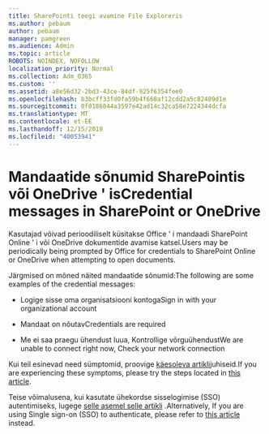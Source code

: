 ```yaml
---
title: SharePointi teegi avamine File Exploreris
ms.author: pebaum
author: pebaum
manager: pamgreen
ms.audience: Admin
ms.topic: article
ROBOTS: NOINDEX, NOFOLLOW
localization_priority: Normal
ms.collection: Adm_O365
ms.custom: ''
ms.assetid: a8e56d32-2bd3-43ce-84df-925f6354fee0
ms.openlocfilehash: b3bcff33fd0fa59b4f660af12cdd2a5c82409d1e
ms.sourcegitcommit: 0f0186044a3597e42ad14c32ca58e7224344dcfa
ms.translationtype: MT
ms.contentlocale: et-EE
ms.lasthandoff: 12/15/2019
ms.locfileid: "40053941"
---
```

# <a name="credential-messages-in-sharepoint-or-onedrive"></a><span data-ttu-id="3ac5e-102">Mandaatide sõnumid SharePointis või OneDrive ' is</span><span class="sxs-lookup"><span data-stu-id="3ac5e-102">Credential messages in SharePoint or OneDrive</span></span>

<span data-ttu-id="3ac5e-103">Kasutajad võivad perioodiliselt küsitakse Office ' i mandaadi SharePoint Online ' i või OneDrive dokumentide avamise katsel.</span><span class="sxs-lookup"><span data-stu-id="3ac5e-103">Users may be periodically being prompted by Office for credentials to SharePoint Online or OneDrive when attempting to open documents.</span></span>

<span data-ttu-id="3ac5e-104">Järgmised on mõned näited mandaatide sõnumid:</span><span class="sxs-lookup"><span data-stu-id="3ac5e-104">The following are some examples of the credential messages:</span></span>

- <span data-ttu-id="3ac5e-105">Logige sisse oma organisatsiooni kontoga</span><span class="sxs-lookup"><span data-stu-id="3ac5e-105">Sign in with your organizational account</span></span>

- <span data-ttu-id="3ac5e-106">Mandaat on nõutav</span><span class="sxs-lookup"><span data-stu-id="3ac5e-106">Credentials are required</span></span>

- <span data-ttu-id="3ac5e-107">Me ei saa praegu ühendust luua, Kontrollige võrguühendust</span><span class="sxs-lookup"><span data-stu-id="3ac5e-107">We are unable to connect right now, Check your network connection</span></span>

<span data-ttu-id="3ac5e-108">Kui teil esinevad need sümptomid, proovige [käesoleva artikli](https://support.microsoft.com/help/2913639/office-applications-periodically-prompt-for-credentials-to-sharepoint)juhiseid.</span><span class="sxs-lookup"><span data-stu-id="3ac5e-108">If you are experiencing these symptoms, please try the steps located in [this article](https://support.microsoft.com/help/2913639/office-applications-periodically-prompt-for-credentials-to-sharepoint).</span></span>

<span data-ttu-id="3ac5e-109">Teise võimalusena, kui kasutate ühekordse sisselogimise (SSO) autentimiseks, lugege [selle asemel selle artikli](https://support.microsoft.com/help/4025962/cant-sign-in-after-update-to-office-2016-build-16-0-7967-on-windows-10) .</span><span class="sxs-lookup"><span data-stu-id="3ac5e-109">Alternatively, If you are using Single sign-on (SSO) to authenticate, please refer to [this article](https://support.microsoft.com/help/4025962/cant-sign-in-after-update-to-office-2016-build-16-0-7967-on-windows-10) instead.</span></span>

